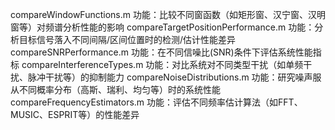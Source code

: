 compareWindowFunctions.m
功能：比较不同窗函数（如矩形窗、汉宁窗、汉明窗等）对频谱分析性能的影响
compareTargetPositionPerformance.m
功能：分析目标信号落入不同间隔/区间位置时的检测/估计性能差异
compareSNRPerformance.m
功能：在不同信噪比(SNR)条件下评估系统性能指标
compareInterferenceTypes.m
功能：对比系统对不同类型干扰（如单频干扰、脉冲干扰等）的抑制能力
compareNoiseDistributions.m
功能：研究噪声服从不同概率分布（高斯、瑞利、均匀等）时的系统性能
compareFrequencyEstimators.m
功能：评估不同频率估计算法（如FFT、MUSIC、ESPRIT等）的性能差异
